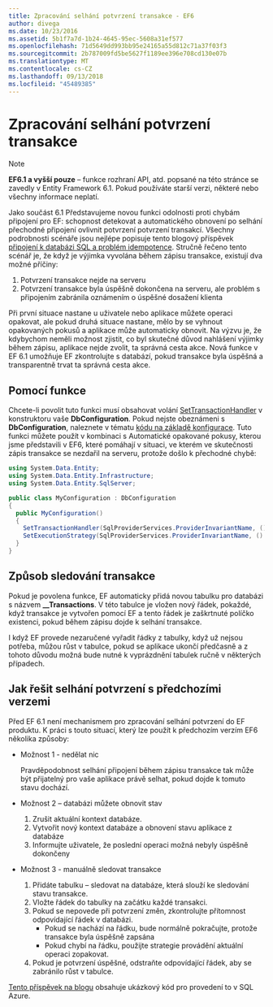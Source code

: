 ```yaml
---
title: Zpracování selhání potvrzení transakce - EF6
author: divega
ms.date: 10/23/2016
ms.assetid: 5b1f7a7d-1b24-4645-95ec-5608a31ef577
ms.openlocfilehash: 71d5649dd993bb95e24165a55d812c71a37f03f3
ms.sourcegitcommit: 2b787009fd5be5627f1189ee396e708cd130e07b
ms.translationtype: MT
ms.contentlocale: cs-CZ
ms.lasthandoff: 09/13/2018
ms.locfileid: "45489385"
---
```

# <a name="handling-transaction-commit-failures"></a>Zpracování selhání potvrzení transakce
> [!NOTE]
> **EF6.1 a vyšší pouze** – funkce rozhraní API, atd. popsané na této stránce se zavedly v Entity Framework 6.1. Pokud používáte starší verzi, některé nebo všechny informace neplatí.  

Jako součást 6.1 Představujeme novou funkci odolnosti proti chybám připojení pro EF: schopnost detekovat a automatického obnovení po selhání přechodné připojení ovlivnit potvrzení potvrzení transakcí. Všechny podrobnosti scénáře jsou nejlépe popisuje tento blogový příspěvek [připojení k databázi SQL a problém idempotence](http://blogs.msdn.com/b/adonet/archive/2013/03/11/sql-database-connectivity-and-the-idempotency-issue.aspx).  Stručně řečeno tento scénář je, že když je výjimka vyvolána během zápisu transakce, existují dva možné příčiny:  

1. Potvrzení transakce nejde na serveru
2. Potvrzení transakce byla úspěšně dokončena na serveru, ale problém s připojením zabránila oznámením o úspěšné dosažení klienta  

Při první situace nastane u uživatele nebo aplikace můžete operaci opakovat, ale pokud druhá situace nastane, mělo by se vyhnout opakovaných pokusů a aplikace může automaticky obnovit. Na výzvu je, že kdybychom neměli možnost zjistit, co byl skutečné důvod nahlášení výjimky během zápisu, aplikace nejde zvolit, ta správná cesta akce. Nová funkce v EF 6.1 umožňuje EF zkontrolujte s databází, pokud transakce byla úspěšná a transparentně trvat ta správná cesta akce.  

## <a name="using-the-feature"></a>Pomocí funkce  

Chcete-li povolit tuto funkci musí obsahovat volání [SetTransactionHandler](https://msdn.microsoft.com/library/system.data.entity.dbconfiguration.setdefaulttransactionhandler.aspx) v konstruktoru vaše **DbConfiguration**. Pokud nejste obeznámeni s **DbConfiguration**, naleznete v tématu [kódu na základě konfigurace](~/ef6/fundamentals/configuring/code-based.md). Tuto funkci můžete použít v kombinaci s Automatické opakované pokusy, kterou jsme představili v EF6, které pomáhají v situaci, ve kterém ve skutečnosti zápis transakce se nezdařil na serveru, protože došlo k přechodné chybě:  

``` csharp
using System.Data.Entity;
using System.Data.Entity.Infrastructure;
using System.Data.Entity.SqlServer;

public class MyConfiguration : DbConfiguration  
{
  public MyConfiguration()  
  {  
    SetTransactionHandler(SqlProviderServices.ProviderInvariantName, () => new CommitFailureHandler());  
    SetExecutionStrategy(SqlProviderServices.ProviderInvariantName, () => new SqlAzureExecutionStrategy());  
  }  
}
```  

## <a name="how-transactions-are-tracked"></a>Způsob sledování transakce  

Pokud je povolena funkce, EF automaticky přidá novou tabulku pro databázi s názvem **__Transactions**. V této tabulce je vložen nový řádek, pokaždé, když transakce je vytvořen pomocí EF a tento řádek je zaškrtnuté políčko existenci, pokud během zápisu dojde k selhání transakce.  

I když EF provede nezaručené vyřadit řádky z tabulky, když už nejsou potřeba, můžou růst v tabulce, pokud se aplikace ukončí předčasně a z tohoto důvodu možná bude nutné k vyprázdnění tabulek ručně v některých případech.  

## <a name="how-to-handle-commit-failures-with-previous-versions"></a>Jak řešit selhání potvrzení s předchozími verzemi

Před EF 6.1 není mechanismem pro zpracování selhání potvrzení do EF produktu. K práci s touto situací, který lze použít k předchozím verzím EF6 několika způsoby:  

* Možnost 1 - nedělat nic  

  Pravděpodobnost selhání připojení během zápisu transakce tak může být přijatelný pro vaše aplikace právě selhat, pokud dojde k tomuto stavu dochází.  

* Možnost 2 – databázi můžete obnovit stav  

  1. Zrušit aktuální kontext databáze.  
  2. Vytvořit nový kontext databáze a obnovení stavu aplikace z databáze  
  3. Informujte uživatele, že poslední operaci možná nebyly úspěšně dokončeny  

* Možnost 3 - manuálně sledovat transakce  

  1. Přidáte tabulku – sledovat na databáze, která slouží ke sledování stavu transakce.  
  2. Vložte řádek do tabulky na začátku každé transakci.  
  3. Pokud se nepovede při potvrzení změn, zkontrolujte přítomnost odpovídající řádek v databázi.  
     - Pokud se nachází na řádku, bude normálně pokračujte, protože transakce byla úspěšně zapsána  
     - Pokud chybí na řádku, použijte strategie provádění aktuální operaci zopakovat.  
  4. Pokud je potvrzení úspěšné, odstraňte odpovídající řádek, aby se zabránilo růst v tabulce.  

[Tento příspěvek na blogu](http://blogs.msdn.com/b/adonet/archive/2013/03/11/sql-database-connectivity-and-the-idempotency-issue.aspx) obsahuje ukázkový kód pro provedení to v SQL Azure.  
